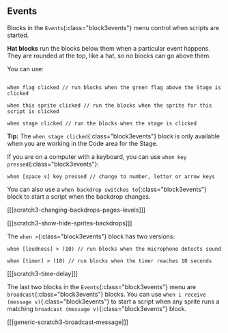 ## Events

Blocks in the `Events`{:class="block3events"} menu control when scripts are started.

**Hat blocks** run the blocks below them when a particular event happens. They are rounded at the top, like a hat, so no blocks can go above them.

You can use:

```blocks3

when flag clicked // run blocks when the green flag above the Stage is clicked

when this sprite clicked // run the blocks when the sprite for this script is clicked

when stage clicked // run the blocks when the stage is clicked

```

**Tip:** The `when stage clicked`{:class="block3events"} block is only available when you are working in the Code area for the Stage.

If you are on a computer with a keyboard, you can use `when key pressed`{:class="block3events"}:

```blocks3
when [space v] key pressed // change to number, letter or arrow keys
```

You can also use a `when backdrop switches to`{:class="block3events"} block to start a script when the backdrop changes. 

[[[scratch3-changing-backdrops-pages-levels]]]

[[[scratch3-show-hide-sprites-backdrops]]]


The `when >`{:class="block3events"} block has two versions:

```blocks3
when [loudness] > (10) // run blocks when the microphone detects sound

when [timer] > (10) // run blocks when the timer reaches 10 seconds
```

[[[scratch3-time-delay]]]


The last two blocks in the `Events`{:class="block3events"} menu are `broadcast`{:class="block3events"} blocks. You can use `when i receive (message v)`{:class="block3events"} to start a script when any sprite runs a matching `broadcast (message v)`{:class="block3events"} block.

[[[generic-scratch3-broadcast-message]]]

